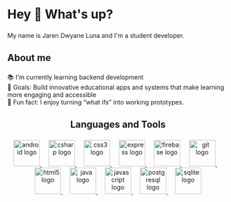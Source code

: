 <h1 align="left">Hey 👋 What's up?</h1>

###

<p align="left">My name is Jaren Dwyane Luna and I'm a student developer.</p>

###

<h2 align="left">About me</h2>

###

<p align="left">
📚 I'm currently learning backend development<br>
🎯 Goals: Build innovative educational apps and systems that make learning more engaging and accessible<br>
🎲 Fun fact: I enjoy turning “what ifs” into working prototypes.
</p>

###

<h2 align="center">Languages and Tools</h3>

###

<div align="center">
  <a href="https://developer.android.com" target="_blank" rel="noreferrer">
    <img src="https://skillicons.dev/icons?i=android" height="60" alt="android logo" />
  </a>
  <img width="12" />
  <a href="https://learn.microsoft.com/en-us/dotnet/csharp/" target="_blank" rel="noreferrer">
    <img src="https://skillicons.dev/icons?i=cs" height="60" alt="csharp logo" />
  </a>
  <img width="12" />
  <a href="https://www.w3schools.com/css/" target="_blank" rel="noreferrer">
    <img src="https://skillicons.dev/icons?i=css" height="60" alt="css3 logo" />
  </a>
  <img width="12" />
  <a href="https://expressjs.com" target="_blank" rel="noreferrer">
    <img src="https://skillicons.dev/icons?i=express" height="60" alt="express logo" />
  </a>
  <img width="12" />
  <a href="https://firebase.google.com/" target="_blank" rel="noreferrer">
    <img src="https://skillicons.dev/icons?i=firebase" height="60" alt="firebase logo" />
  </a>
  <img width="12" />
  <a href="https://git-scm.com/" target="_blank" rel="noreferrer">
    <img src="https://skillicons.dev/icons?i=git" height="60" alt="git logo" />
  </a>
  <img width="12" />
  <a href="https://developer.mozilla.org/en-US/docs/Web/HTML" target="_blank" rel="noreferrer">
    <img src="https://skillicons.dev/icons?i=html" height="60" alt="html5 logo" />
  </a>
  <img width="12" />
  <a href="https://www.java.com" target="_blank" rel="noreferrer">
    <img src="https://skillicons.dev/icons?i=java" height="60" alt="java logo" />
  </a>
  <img width="12" />
  <a href="https://developer.mozilla.org/en-US/docs/Web/JavaScript" target="_blank" rel="noreferrer">
    <img src="https://skillicons.dev/icons?i=js" height="60" alt="javascript logo" />
  </a>
  <img width="12" />
  <a href="https://www.postgresql.org" target="_blank" rel="noreferrer">
    <img src="https://skillicons.dev/icons?i=postgres" height="60" alt="postgresql logo" />
  </a>
  <img width="12" />
  <a href="https://www.sqlite.org/" target="_blank" rel="noreferrer">
    <img src="https://skillicons.dev/icons?i=sqlite" height="60" alt="sqlite logo" />
  </a>
</div>

###
